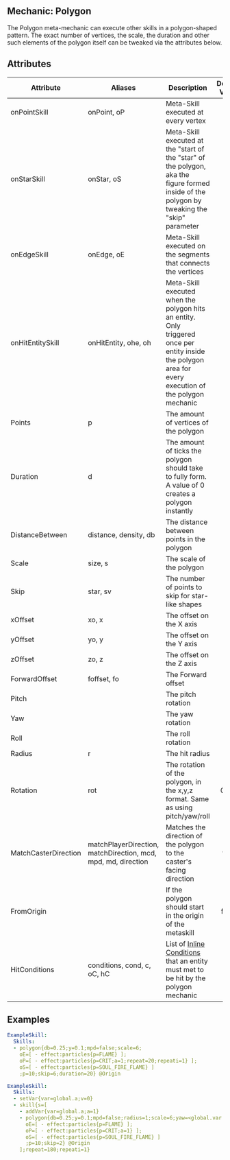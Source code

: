 ## Mechanic: Polygon
The Polygon meta-mechanic can execute other skills in a polygon-shaped pattern. The exact number of vertices, the scale, the duration and other such elements of the polygon itself can be tweaked via the attributes below.

## Attributes
| Attribute      | Aliases     | Description                                             | Default Value |
|----------------|-------------|---------------------------------------------------------|:-------------:|
| onPointSkill   | onPoint, oP | Meta-Skill executed at every vertex                     |               |
| onStarSkill    | onStar, oS  | Meta-Skill executed at the "start of the "star" of the polygon, aka the figure formed inside of the polygon by tweaking the "skip" parameter                     |               |
| onEdgeSkill    | onEdge, oE  | Meta-Skill executed on the segments that connects the vertices|         |
| onHitEntitySkill | onHitEntity, ohe, oh | Meta-Skill executed when the polygon hits an entity. Only triggered once per entity inside the polygon area for every execution of the polygon mechanic |          |
| Points         | p           | The amount of vertices of the polygon                   | 10            |
| Duration       | d           | The amount of ticks the polygon should take to fully form. A value of 0 creates a polygon instantly                                                              | 0             |
| DistanceBetween| distance, density, db | The distance between points in the polygon    | 0.1           |
| Scale          | size, s     | The scale of the polygon                                | 1             |
| Skip           | star, sv    | The number of points to skip for star-like shapes       | 2             |
| xOffset        | xo, x       | The offset on the X axis                                | 0             |
| yOffset        | yo, y       | The offset on the Y axis                                | 0             |
| zOffset        | zo, z       | The offset on the Z axis                                | 0             |
| ForwardOffset  | foffset, fo | The Forward offset                                      | 0             |
| Pitch          |             | The pitch rotation                                      | 0             |
| Yaw            |             | The yaw rotation                                        | 0             |
| Roll           |             | The roll rotation                                       | 0             |
| Radius         | r           | The hit radius                                          | 1             |
| Rotation       | rot         | The rotation of the polygon, in the x,y,z format. Same as using pitch/yaw/roll                                                                           | 0,0,0         |
| MatchCasterDirection | matchPlayerDirection, matchDirection, mcd, mpd, md, direction                    | Matches the direction of the polygon to the caster's facing direction                  | true         |
| FromOrigin     |             | If the polygon should start in the origin of the metaskill | false      |
| HitConditions  | conditions, cond, c, oC, hC | List of [Inline Conditions](/Skills/conditions/in-linetargetconditions) that an entity must met to be hit by the polygon mechanic          |               |

## Examples
```yaml
ExampleSkill:
  Skills:
  - polygon{db=0.25;y=0.1;mpd=false;scale=6;
    oE=[ - effect:particles{p=FLAME} ];
    oP=[ - effect:particles{p=CRIT;a=1;repeat=20;repeati=1} ];
    oS=[ - effect:particles{p=SOUL_FIRE_FLAME} ]
    ;p=10;skip=6;duration=20} @Origin
```
```yaml
ExampleSkill:
  Skills:
  - setVar{var=global.a;v=0}
  - skill{s=[
    - addVar{var=global.a;a=1}
    - polygon{db=0.25;y=0.1;mpd=false;radius=1;scale=6;yaw=<global.var.a>;
      oE=[ - effect:particles{p=FLAME} ];
      oP=[ - effect:particles{p=CRIT;a=1} ];
      oS=[ - effect:particles{p=SOUL_FIRE_FLAME} ]
      ;p=10;skip=2} @Origin
    ];repeat=180;repeati=1}
```